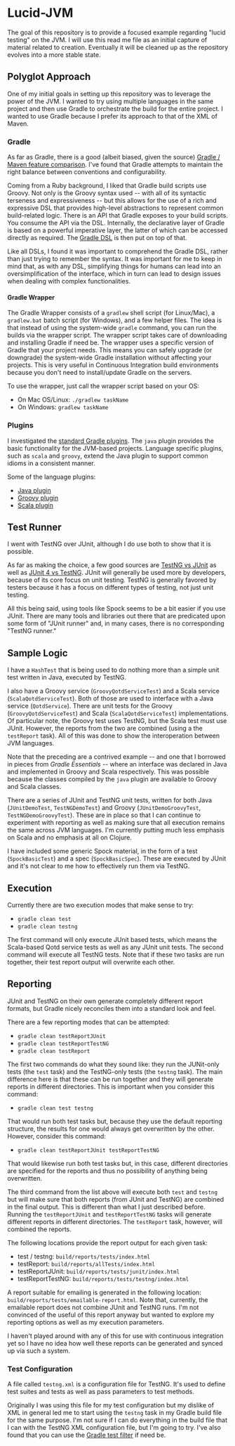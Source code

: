 # Lucid-JVM

The goal of this repository is to provide a focused example regarding "lucid testing" on the JVM. I will use this read me file as an initial capture of material related to creation. Eventually it will be cleaned up as the repository evolves into a more stable state.

## Polyglot Approach

One of my initial goals in setting up this repository was to leverage the power of the JVM. I wanted to try using multiple languages in the same project and then use Gradle to orchestrate the build for the entire project. I wanted to use Gradle because I prefer its approach to that of the XML of Maven.

### Gradle

As far as Gradle, there is a good (albeit biased, given the source) [Gradle / Maven feature comparison](http://gradle.org/maven_vs_gradle/). I've found that Gradle attempts to maintain the right balance between conventions and configurability.

Coming from a Ruby background, I liked that Gradle build scripts use Groovy. Not only is the Groovy syntax used -- with all of its syntactic terseness and expressiveness -- but this allows for the use of a rich and expressive DSL that provides high-level abstractions to represent common build-related logic. There is an API that Gradle exposes to your build scripts. You consume the API via the DSL. Internally, the declarative layer of Gradle is based on a powerful imperative layer, the latter of which can be accessed directly as required. The [Gradle DSL](https://docs.gradle.org/current/dsl/) is then put on top of that.

Like all DSLs, I found it was important to comprehend the Gradle DSL, rather than just trying to remember the syntax. It was important for me to keep in mind that, as with any DSL, simplifying things for humans can lead into an oversimplification of the interface, which in turn can lead to design issues when dealing with complex functionalities.

#### Gradle Wrapper

The Gradle Wrapper consists of a `gradlew` shell script (for Linux/Mac), a `gradlew.bat` batch script (for Windows), and a few helper files. The idea is that instead of using the system-wide `gradle` command, you can run the builds via the wrapper script. The wrapper script takes care of downloading and installing Gradle if need be. The wrapper uses a specific version of Gradle that your project needs. This means you can safely upgrade (or downgrade) the system-wide Gradle installation without affecting your projects. This is very useful in Continuous Integration build environments because you don't need to install/update Gradle on the servers.

To use the wrapper, just call the wrapper script based on your OS:

* On Mac OS/Linux: `./gradlew taskName`
* On Windows: `gradlew taskName`

### Plugins

I investigated the [standard Gradle plugins](https://docs.gradle.org/current/userguide/standard_plugins.html). The `java` plugin provides the basic functionality for the JVM-based projects. Language specific plugins, such as `scala` and `groovy`, extend the Java plugin to support common idioms in a consistent manner.

Some of the language plugins:

* [Java plugin](https://docs.gradle.org/current/userguide/java_plugin.html)
* [Groovy plugin](https://docs.gradle.org/current/userguide/groovy_plugin.html)
* [Scala plugin](https://docs.gradle.org/current/userguide/scala_plugin.html)

## Test Runner

I went with TestNG over JUnit, although I do use both to show that it is possible.

As far as making the choice, a few good sources are [TestNG vs JUnit](http://blog.tarams.com/index.php/2015/to-test-or-not-to-test-testng-vs-junit/) as well as [JUnit 4 vs TestNG](http://www.mkyong.com/unittest/junit-4-vs-testng-comparison/). JUnit will generally be used more by developers, because of its core focus on unit testing. TestNG is generally favored by testers because it has a focus on different types of testing, not just unit testing.

All this being said, using tools like Spock seems to be a bit easier if you use JUnit. There are many tools and libraries out there that are predicated upon some form of "JUnit runner" and, in many cases, there is no corresponding "TestNG runner."

## Sample Logic

I have a `HashTest` that is being used to do nothing more than a simple unit test written in Java, executed by TestNG.

I also have a Groovy service (`GroovyQotdServiceTest`) and a Scala service (`ScalaQotdServiceTest`). Both of those are used to interface with a Java service (`QotdService`). There are unit tests for the Groovy (`GroovyQotdServiceTest`) and Scala (`ScalaQotdServiceTest`) implementations. Of particular note, the Groovy test uses TestNG, but the Scala test must use JUnit. However, the reports from the two are combined (using a the `testReport` task). All of this was done to show the interoperation between JVM languages.

Note that the preceding are a contrived example -- and one that I borrowed in pieces from _Gradle Essentials_ -- where an interface was declared in Java and implemented in Groovy and Scala respectively. This was possible because the classes compiled by the `java` plugin are available to Groovy and Scala classes.

There are a series of JUnit and TestNG unit tests, written for both Java (`JUnitDemoTest`, `TestNGDemoTest`) and Groovy (`JUnitDemoGroovyTest`, `TestNGDemoGroovyTest`). These are in place so that I can continue to experiment with reporting as well as making sure that all execution remains the same across JVM languages. I'm currently putting much less emphasis on Scala and no emphasis at all on Clojure.

I have included some generic Spock material, in the form of a test (`SpockBasicTest`) and a spec (`SpockBasicSpec`). These are executed by JUnit and it's not clear to me how to effectively run them via TestNG.

## Execution

Currently there are two execution modes that make sense to try:

* `gradle clean test`
* `gradle clean testng`

The first command will only execute JUnit based tests, which means the Scala-based Qotd service tests as well as any JUnit unit tests. The second command will execute all TestNG tests. Note that if these two tasks are run together, their test report output will overwrite each other.

## Reporting

JUnit and TestNG on their own generate completely different report formats, but Gradle nicely reconciles them into a standard look and feel.

There are a few reporting modes that can be attempted:

* `gradle clean testReportJUnit`
* `gradle clean testReportTestNG`
* `gradle clean testReport`

The first two commands do what they sound like: they run the JUNit-only tests (the `test` task) and the TestNG-only tests (the `testng` task). The main difference here is that these can be run together and they will generate reports in different directories. This is important when you consider this command:

* `gradle clean test testng`

That would run both test tasks but, because they use the default reporting structure, the results for one would always get overwritten by the other. However, consider this command:
 
* `gradle clean testReportJUnit testReportTestNG`

That would likewise run both test tasks but, in this case, different directories are specified for the reports and thus no possibility of anything being overwritten.

The third command from the list above will execute both `test` and `testng` but will make sure that both reports (from JUnit and TestNG) are combined in the final output. This is different than what I just described before. Running the `testReportJUnit` and `testReportTestNG` tasks will generate different reports in different directories. The `testReport` task, however, will combined the reports. 

The following locations provide the report output for each given task:

* test / testng: `build/reports/tests/index.html`
* testReport: `build/reports/allTests/index.html`
* testReportJUnit: `build/reports/tests/junit/index.html`
* testReportTestNG: `build/reports/tests/testng/index.html`

A report suitable for emailing is generated in the following location: `build/reports/tests/emailable-report.html`. Note that, currently, the emailable report does not combine JUnit and TestNG runs. I'm not convinced of the useful of this report anyway but wanted to explore my reporting options as well as my execution parameters.

I haven't played around with any of this for use with continuous integration yet so I have no idea how well these reports can be generated and synced up via such a system.

### Test Configuration

A file called `testng.xml` is a configuration file for TestNG. It's used to define test suites and tests as well as pass parameters to test methods.

Originally I was using this file for my test configuration but my dislike of XML in general led me to start using the `testng` task in my Gradle build file for the same purpose. I'm not sure if I can do everything in the build file that I can with the TestNG XML configuration file, but I'm going to try. I've also found that you can use the [Gradle test filter](https://docs.gradle.org/current/javadoc/org/gradle/api/tasks/testing/TestFilter.html) if need be.
